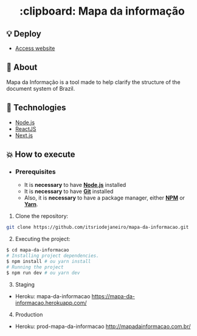 <h1 align="center">
    :clipboard: Mapa da informação
</h1>

## :bulb: Deploy

- [Access website](http://mapadainformacao.com.br/)

## :bookmark: About
Mapa da Informação is a tool made to help clarify the structure of the document system of Brazil.


## :rocket: Technologies

- [Node.js](https://nodejs.org/en/)
- [ReactJS](https://reactjs.org/)
- [Next.js](https://nextjs.org/)


## :boom: How to execute

- ### **Prerequisites**

  - It is **necessary** to have **[Node.js](https://nodejs.org/en/)** installed
  - It is **necessary** to have **[Git](https://git-scm.com/)** installed
  - Also, it is **necessary** to have a package manager, either **[NPM](https://www.npmjs.com/)** or **[Yarn](https://yarnpkg.com/)**.

1. Clone the repository:

```sh
git clone https://github.com/itsriodejaneiro/mapa-da-informacao.git
```

2. Executing the project:

```sh
$ cd mapa-da-informacao
# Installing project dependencies.
$ npm install # ou yarn install
# Running the project
$ npm run dev # ou yarn dev

```

3. Staging
- Heroku: mapa-da-informacao
https://mapa-da-informacao.herokuapp.com/


4. Production
- Heroku: prod-mapa-da-informacao
http://mapadainformacao.com.br/

